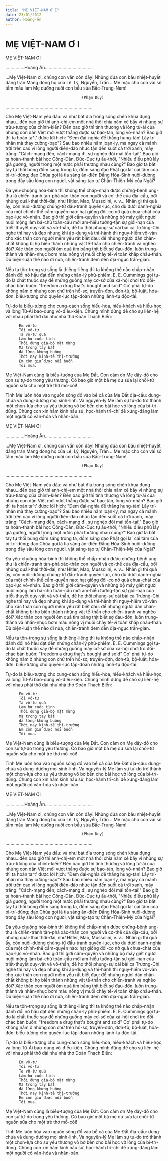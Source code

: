 ```yaml
---
title: "MẸ VIỆT-NAM Ơ I"
date: 23/01/2012
author: Hoàng-Ân
---
```


# MẸ VIỆT-NAM Ơ I

MẸ VIỆT-NAM ƠI

...............Hoàng Ân......................................

...Mẹ Việt-Nam ơi, chúng con vẩn còn đây!
Nhửng đứa con bầu nhiệt-huyết dâng tràn
Mang dòng họ của Lê, Lý, Nguyển, Trần
...Mẹ mặc cho con vải sô tấm mầu lam
Mẹ dưởng nuôi con bầu sửa Bắc-Trung-Nam!

                                      (Phạm Duy)
.....................................................................

Cho Mẹ Việt-Nam yêu dấu:  và như bát đỉa trong sóng chén khua đụng nhau...đến bao giờ thì anh-chị-em một nhà thôi chia năm xẻ bẩy vì nhửng sự trừu-tượng của chính-kiến? Đến bao giờ thì tình thương và lòng từ-ái của nhửng con dân Việt mới vượt thắng được sự bạo-tàn, lòng vô-nhân?  Bao giờ thì ta hoàn ta^t' được lời hịch: "Đem đại-nghỉa để thắng hung-tàn! Lấy trí-nhân mà thay cường-bạo"? Sau bao nhiêu năm loạn-ly, mà ngay cả mảnh trời trên cao vì lòng người điên-đảo nhức tận đến suốt cả trời xanh, mây trắng: "Cách-mạng đến, cách-mạng đi, sự nghèo đói mải tồn-tại!" Bao giờ ta hoàn-thành bài học Công-Dân, Đức-Dục tự ấu-thời, "Nhiểu điều phủ lấy giá gương, người trong một nước phải thương nhau cùng?" Bao giờ ta bắt tay tự thổi bùng đốm sáng trong ta, đốm sáng đạo Phật gọi la` cái tâm của bi-trí-dủng; đạo Chúa gọi là tia sáng ân-điển Đấng Hóa-Sinh nuôi-dưởng trong đáy sâu lòng con người, vật sáng-tạo tự Chân-Thiện-Mỷ của Ngài?

Đả yêu-chuộng hòa-bình thì không thể chấp-nhận được chứng-bệnh ung-thư là chiến-tranh tàn-phá xác-thân con người và cơ-thể của địa-cầu, bởi nhửng quái-thai thời-đại, như Hitler, Mao, Mussolini, v. v... Nhân gì thì quả ấy, còn nuôi-dưởng chủng-tử đấu-tranh quyền-lực, cho dù dưới danh-nghỉa của một chính-thể cầm-quyền nào: hạt giống đôi-co nở quả chua-chát của bạo-lực vô-nhân. Bao giờ thì giới cầm-quyền và nhửng bộ máy giết người nuôi mộng làm bá-chủ toàn-cầu mới am-hiểu tường-tận sự giới-hạn của triết-thuyết duy-vật và vô-thần, để họ thôi phụng-sự cái bài ca Trương-Chi: nghe thì hay và đẹp nhưng khi áp-dụng và thi-hành thì nguy-hiểm vô-vàn cho xác thân con người mềm yếu rất biết đau: để nhửng người dân chân-chất không bị họ biến thành nhửng vật tế-thần cho chiến-tranh và nghèo đói?  Xác thân con người ôm quả tim bằng thịt biết sợ đau-đớn, luôn trung-thành và nhẩn-nhục bơm máu nồng vị muối chảy tế-vi toàn khắp châu-thân. Dù biện-luận thế nào đi nửa, chiến-tranh đem đến địa-ngục trần-gian.

Nếu ta tôn-trọng sự sống là thiêng-liêng thì ta không thể nào chấp-nhận đánh đổi nó hầu đạt đến nhửng chân-lý phù-phiếm. E. E. Cummings gọi tự-do là chất thuốc say để nhửng guồng máy cơ-sớ của xả-hội chơi trò đổi-chác bán buôn: "freedom a drug that's bought and sold" Co' phải tự-do không nằm ở nhửng con chử trên hồ-sơ, truyền-đơn, đơn-từ, bộ-luật, hóa-đơn: biểu-tượng cho quyền-lực tập-đoàn nhửng lảnh-tụ độc-tài.

Tự-do là biểu-tượng cho cung-cách sống hiếu-hòa, hiếu-khách và hiếu-học, và lòng Từ-Ái bao-dung vô-điều-kiện. Chúng mình đừng để cho sự liên-hệ với nhau phải thở dài như nhà thơ Đoàn Thạch Biển:

          Em vô-tư
          Tôi vô-tư
          Ta vô-tư quá
          Làm hư cuộc tình
          Thôi đừng giả-bộ mặt mừng
          Mà trong tay bắt
          đả lừng-khừng buông
          Thời nay kinh-tế thị-trường
          Em còn giử được nổi buồn
          Tôi mua.

Mẹ Việt-Nam củng là biểu-tượng của Mẹ Đất. Con cảm ơn Mẹ dậy-dổ cho con sự tự-do trong yêu thương. Có bao giờ một bà mẹ dư sửa lại chối-từ nguồn sửa cho một trẻ thơ mồ-côi!

Tình Mẹ luôn hòa vào nguồn sông đổ vào bể cả của Mẹ Đất địa-cầu: dung-chứa và dung-dưởng mọi sinh-linh. Và nguyên-lý Mẹ làm sự tự-do trở thành một chọn-lựa cho sự yêu thương vô bờ bến cho bài học vở lòng của bi-trí-dủng. Chúng con xin hầm kinh nấu sử, học-hành trì-chí để xứng-đáng làm một người có văn-hóa và nhân-bản.

MẸ VIỆT-NAM ƠI

...............Hoàng Ân......................................

...Mẹ Việt-Nam ơi, chúng con vẩn còn đây!
Nhửng đứa con bầu nhiệt-huyết dâng tràn
Mang dòng họ của Lê, Lý, Nguyển, Trần
...Mẹ mặc cho con vải sô tấm mầu lam
Mẹ dưởng nuôi con bầu sửa Bắc-Trung-Nam!

                                      (Phạm Duy)
.....................................................................

Cho Mẹ Việt-Nam yêu dấu:  và như bát đỉa trong sóng chén khua đụng nhau...đến bao giờ thì anh-chị-em một nhà thôi chia năm xẻ bẩy vì nhửng sự trừu-tượng của chính-kiến? Đến bao giờ thì tình thương và lòng từ-ái của nhửng con dân Việt mới vượt thắng được sự bạo-tàn, lòng vô-nhân?  Bao giờ thì ta hoàn ta^t' được lời hịch: "Đem đại-nghỉa để thắng hung-tàn! Lấy trí-nhân mà thay cường-bạo"? Sau bao nhiêu năm loạn-ly, mà ngay cả mảnh trời trên cao vì lòng người điên-đảo nhức tận đến suốt cả trời xanh, mây trắng: "Cách-mạng đến, cách-mạng đi, sự nghèo đói mải tồn-tại!" Bao giờ ta hoàn-thành bài học Công-Dân, Đức-Dục tự ấu-thời, "Nhiểu điều phủ lấy giá gương, người trong một nước phải thương nhau cùng?" Bao giờ ta bắt tay tự thổi bùng đốm sáng trong ta, đốm sáng đạo Phật gọi la` cái tâm của bi-trí-dủng; đạo Chúa gọi là tia sáng ân-điển Đấng Hóa-Sinh nuôi-dưởng trong đáy sâu lòng con người, vật sáng-tạo tự Chân-Thiện-Mỷ của Ngài?

Đả yêu-chuộng hòa-bình thì không thể chấp-nhận được chứng-bệnh ung-thư là chiến-tranh tàn-phá xác-thân con người và cơ-thể của địa-cầu, bởi nhửng quái-thai thời-đại, như Hitler, Mao, Mussolini, v. v... Nhân gì thì quả ấy, còn nuôi-dưởng chủng-tử đấu-tranh quyền-lực, cho dù dưới danh-nghỉa của một chính-thể cầm-quyền nào: hạt giống đôi-co nở quả chua-chát của bạo-lực vô-nhân. Bao giờ thì giới cầm-quyền và nhửng bộ máy giết người nuôi mộng làm bá-chủ toàn-cầu mới am-hiểu tường-tận sự giới-hạn của triết-thuyết duy-vật và vô-thần, để họ thôi phụng-sự cái bài ca Trương-Chi: nghe thì hay và đẹp nhưng khi áp-dụng và thi-hành thì nguy-hiểm vô-vàn cho xác thân con người mềm yếu rất biết đau: để nhửng người dân chân-chất không bị họ biến thành nhửng vật tế-thần cho chiến-tranh và nghèo đói?  Xác thân con người ôm quả tim bằng thịt biết sợ đau-đớn, luôn trung-thành và nhẩn-nhục bơm máu nồng vị muối chảy tế-vi toàn khắp châu-thân. Dù biện-luận thế nào đi nửa, chiến-tranh đem đến địa-ngục trần-gian.

Nếu ta tôn-trọng sự sống là thiêng-liêng thì ta không thể nào chấp-nhận đánh đổi nó hầu đạt đến nhửng chân-lý phù-phiếm. E. E. Cummings gọi tự-do là chất thuốc say để nhửng guồng máy cơ-sớ của xả-hội chơi trò đổi-chác bán buôn: "freedom a drug that's bought and sold" Co' phải tự-do không nằm ở nhửng con chử trên hồ-sơ, truyền-đơn, đơn-từ, bộ-luật, hóa-đơn: biểu-tượng cho quyền-lực tập-đoàn nhửng lảnh-tụ độc-tài.

Tự-do là biểu-tượng cho cung-cách sống hiếu-hòa, hiếu-khách và hiếu-học, và lòng Từ-Ái bao-dung vô-điều-kiện. Chúng mình đừng để cho sự liên-hệ với nhau phải thở dài như nhà thơ Đoàn Thạch Biển:

          Em vô-tư
          Tôi vô-tư
          Ta vô-tư quá
          Làm hư cuộc tình
          Thôi đừng giả-bộ mặt mừng
          Mà trong tay bắt
          đả lừng-khừng buông
          Thời nay kinh-tế thị-trường
          Em còn giử được nổi buồn
          Tôi mua.

Mẹ Việt-Nam củng là biểu-tượng của Mẹ Đất. Con cảm ơn Mẹ dậy-dổ cho con sự tự-do trong yêu thương. Có bao giờ một bà mẹ dư sửa lại chối-từ nguồn sửa cho một trẻ thơ mồ-côi!

Tình Mẹ luôn hòa vào nguồn sông đổ vào bể cả của Mẹ Đất địa-cầu: dung-chứa và dung-dưởng mọi sinh-linh. Và nguyên-lý Mẹ làm sự tự-do trở thành một chọn-lựa cho sự yêu thương vô bờ bến cho bài học vở lòng của bi-trí-dủng. Chúng con xin hầm kinh nấu sử, học-hành trì-chí để xứng-đáng làm một người có văn-hóa và nhân-bản.

MẸ VIỆT-NAM ƠI

...............Hoàng Ân......................................

...Mẹ Việt-Nam ơi, chúng con vẩn còn đây!
Nhửng đứa con bầu nhiệt-huyết dâng tràn
Mang dòng họ của Lê, Lý, Nguyển, Trần
...Mẹ mặc cho con vải sô tấm mầu lam
Mẹ dưởng nuôi con bầu sửa Bắc-Trung-Nam!

                                      (Phạm Duy)
.....................................................................

Cho Mẹ Việt-Nam yêu dấu:  và như bát đỉa trong sóng chén khua đụng nhau...đến bao giờ thì anh-chị-em một nhà thôi chia năm xẻ bẩy vì nhửng sự trừu-tượng của chính-kiến? Đến bao giờ thì tình thương và lòng từ-ái của nhửng con dân Việt mới vượt thắng được sự bạo-tàn, lòng vô-nhân?  Bao giờ thì ta hoàn ta^t' được lời hịch: "Đem đại-nghỉa để thắng hung-tàn! Lấy trí-nhân mà thay cường-bạo"? Sau bao nhiêu năm loạn-ly, mà ngay cả mảnh trời trên cao vì lòng người điên-đảo nhức tận đến suốt cả trời xanh, mây trắng: "Cách-mạng đến, cách-mạng đi, sự nghèo đói mải tồn-tại!" Bao giờ ta hoàn-thành bài học Công-Dân, Đức-Dục tự ấu-thời, "Nhiểu điều phủ lấy giá gương, người trong một nước phải thương nhau cùng?" Bao giờ ta bắt tay tự thổi bùng đốm sáng trong ta, đốm sáng đạo Phật gọi la` cái tâm của bi-trí-dủng; đạo Chúa gọi là tia sáng ân-điển Đấng Hóa-Sinh nuôi-dưởng trong đáy sâu lòng con người, vật sáng-tạo tự Chân-Thiện-Mỷ của Ngài?

Đả yêu-chuộng hòa-bình thì không thể chấp-nhận được chứng-bệnh ung-thư là chiến-tranh tàn-phá xác-thân con người và cơ-thể của địa-cầu, bởi nhửng quái-thai thời-đại, như Hitler, Mao, Mussolini, v. v... Nhân gì thì quả ấy, còn nuôi-dưởng chủng-tử đấu-tranh quyền-lực, cho dù dưới danh-nghỉa của một chính-thể cầm-quyền nào: hạt giống đôi-co nở quả chua-chát của bạo-lực vô-nhân. Bao giờ thì giới cầm-quyền và nhửng bộ máy giết người nuôi mộng làm bá-chủ toàn-cầu mới am-hiểu tường-tận sự giới-hạn của triết-thuyết duy-vật và vô-thần, để họ thôi phụng-sự cái bài ca Trương-Chi: nghe thì hay và đẹp nhưng khi áp-dụng và thi-hành thì nguy-hiểm vô-vàn cho xác thân con người mềm yếu rất biết đau: để nhửng người dân chân-chất không bị họ biến thành nhửng vật tế-thần cho chiến-tranh và nghèo đói?  Xác thân con người ôm quả tim bằng thịt biết sợ đau-đớn, luôn trung-thành và nhẩn-nhục bơm máu nồng vị muối chảy tế-vi toàn khắp châu-thân. Dù biện-luận thế nào đi nửa, chiến-tranh đem đến địa-ngục trần-gian.

Nếu ta tôn-trọng sự sống là thiêng-liêng thì ta không thể nào chấp-nhận đánh đổi nó hầu đạt đến nhửng chân-lý phù-phiếm. E. E. Cummings gọi tự-do là chất thuốc say để nhửng guồng máy cơ-sớ của xả-hội chơi trò đổi-chác bán buôn: "freedom a drug that's bought and sold" Co' phải tự-do không nằm ở nhửng con chử trên hồ-sơ, truyền-đơn, đơn-từ, bộ-luật, hóa-đơn: biểu-tượng cho quyền-lực tập-đoàn nhửng lảnh-tụ độc-tài.

Tự-do là biểu-tượng cho cung-cách sống hiếu-hòa, hiếu-khách và hiếu-học, và lòng Từ-Ái bao-dung vô-điều-kiện. Chúng mình đừng để cho sự liên-hệ với nhau phải thở dài như nhà thơ Đoàn Thạch Biển:

          Em vô-tư
          Tôi vô-tư
          Ta vô-tư quá
          Làm hư cuộc tình
          Thôi đừng giả-bộ mặt mừng
          Mà trong tay bắt
          đả lừng-khừng buông
          Thời nay kinh-tế thị-trường
          Em còn giử được nổi buồn
          Tôi mua.

Mẹ Việt-Nam củng là biểu-tượng của Mẹ Đất. Con cảm ơn Mẹ dậy-dổ cho con sự tự-do trong yêu thương. Có bao giờ một bà mẹ dư sửa lại chối-từ nguồn sửa cho một trẻ thơ mồ-côi!

Tình Mẹ luôn hòa vào nguồn sông đổ vào bể cả của Mẹ Đất địa-cầu: dung-chứa và dung-dưởng mọi sinh-linh. Và nguyên-lý Mẹ làm sự tự-do trở thành một chọn-lựa cho sự yêu thương vô bờ bến cho bài học vở lòng của bi-trí-dủng. Chúng con xin hầm kinh nấu sử, học-hành trì-chí để xứng-đáng làm một người có văn-hóa và nhân-bản.
